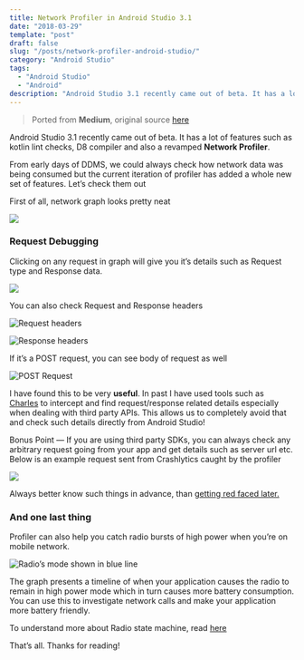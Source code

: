 ```yaml
---
title: Network Profiler in Android Studio 3.1
date: "2018-03-29"
template: "post"
draft: false
slug: "/posts/network-profiler-android-studio/"
category: "Android Studio"
tags:
  - "Android Studio"
  - "Android"
description: "Android Studio 3.1 recently came out of beta. It has a lot of features such as kotlin lint checks, D8 compiler and also a revamped Network Profiler."
---
```


>Ported from **Medium**, original source [here](https://android.jlelse.eu/quick-tip-network-profiler-in-android-studio-3-1-491e530ac8f2)

Android Studio 3.1 recently came out of beta. It has a lot of features such as kotlin lint checks, D8 compiler and also a revamped **Network Profiler**.

From early days of DDMS, we could always check how network data was being consumed but the current iteration of profiler has added a whole new set of features. Let’s check them out

First of all, network graph looks pretty neat

![](https://cdn-images-1.medium.com/max/3332/1*MoKlMWet4KS8TXvHKE7jww.png)

### Request Debugging

Clicking on any request in graph will give you it’s details such as Request type and Response data.

![](https://cdn-images-1.medium.com/max/2220/1*1a470GtDWs6bLEXiMDvbdQ.png)

You can also check Request and Response headers

![Request headers](https://cdn-images-1.medium.com/max/2000/1*yFFAIJYNDn1qSrHTQA8DNw.png)

![Response headers](https://cdn-images-1.medium.com/max/2144/1*mmaN_wczgEwG95M96wUE2g.png)

If it’s a POST request, you can see body of request as well

![POST Request](https://cdn-images-1.medium.com/max/2104/1*d1bDXSRB1ZhnhRSpy3dVxQ.png)

I have found this to be very **useful**. In past I have used tools such as [Charles](https://www.charlesproxy.com/) to intercept and find request/response related details especially when dealing with third party APIs. This allows us to completely avoid that and check such details directly from Android Studio!

Bonus Point — If you are using third party SDKs, you can always check any arbitrary request going from your app and get details such as server url etc. Below is an example request sent from Crashlytics caught by the profiler

![](https://cdn-images-1.medium.com/max/4836/1*-LRfcrGWNsulHPNnw_EIdA.png)

Always better know such things in advance, than [getting red faced later.](https://medium.com/tow-center/the-graph-api-key-points-in-the-facebook-and-cambridge-analytica-debacle-b69fe692d747)

### And one last thing

Profiler can also help you catch radio bursts of high power when you’re on mobile network.

![Radio’s mode shown in blue line](https://cdn-images-1.medium.com/max/5588/1*sfeXZeKxYAOz_tTF6qSfjw.png)

The graph presents a timeline of when your application causes the radio to remain in high power mode which in turn causes more battery consumption. You can use this to investigate network calls and make your application more battery friendly.

To understand more about Radio state machine, read [here](https://developer.android.com/training/efficient-downloads/efficient-network-access.html#RadioStateMachine)

That’s all. Thanks for reading!